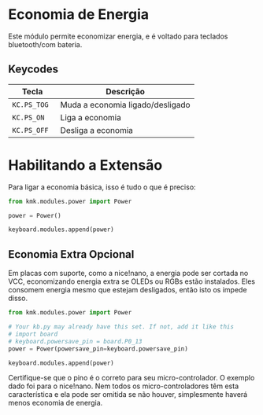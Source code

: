 # Economia de Energia

Este módulo permite economizar energia, e é voltado para teclados bluetooth/com
bateria.

## Keycodes

| Tecla        | Descrição                        |
|--------------|----------------------------------|
| `KC.PS_TOG ` | Muda a economia ligado/desligado |
| `KC.PS_ON `  | Liga a economia                  |
| `KC.PS_OFF ` | Desliga a economia               |

# Habilitando a Extensão

Para ligar a economia básica, isso é tudo o que é preciso:

```python
from kmk.modules.power import Power

power = Power()

keyboard.modules.append(power)

```

## Economia Extra Opcional

Em placas com suporte, como a nice!nano, a energia pode ser cortada no VCC,
economizando energia extra se OLEDs ou RGBs estão instalados. Eles consomem
energia mesmo que estejam desligados, então isto os impede disso.

```python
from kmk.modules.power import Power

# Your kb.py may already have this set. If not, add it like this
# import board
# keyboard.powersave_pin = board.P0_13
power = Power(powersave_pin=keyboard.powersave_pin)

keyboard.modules.append(power)

```

Certifique-se que o pino é o correto para seu micro-controlador. O exemplo dado
foi para o nice!nano. Nem todos os micro-controladores têm esta característica e
ela pode ser omitida se não houver, simplesmente haverá menos economia de
energia.
